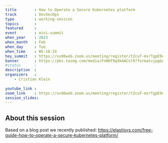 ```yaml
---
title        : How to Operate a Secure Kubernetes platform
track        : DevSecOps
type         : working-session
topics       : 
featured     :
event        : mini-summit
when_year    : 2023
when_month   : Feb
when_day     : Tue
when_time    : WS-18-19
hey_summit   : https://us06web.zoom.us/meeting/register/tZcuf-msrTgpE9edsZM4rr_PI2Cf5Cqa-fsn
banner       : https://pbs.twimg.com/media/FnWOf9qXkAACxl9?format=jpg&name=medium
#status      : 
description  :
organizers   :
    - Cristian Klein
       
youtube_link : 
zoom_link    : https://us06web.zoom.us/meeting/register/tZcuf-msrTgpE9edsZM4rr_PI2Cf5Cqa-fsn
session_slides:
---
```




## About this session

 Based on a blog post we recently published: https://elastisys.com/free-guide-how-to-operate-a-secure-kubernetes-platform/
